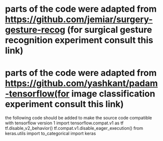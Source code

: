 # parts of the code were adapted from https://github.com/jemiar/surgery-gesture-recog (for surgical gesture recognition experiment consult this link)
# parts of the code were adapted from https://github.com/yashkant/padam-tensorflow(for image classification experiment consult this link)
the following code should be added to make the source code compatible with tensorflow version 1
import tensorflow.compat.v1 as tf
tf.disable_v2_behavior()
tf.compat.v1.disable_eager_execution()
from keras.utils import to_categorical
import keras
